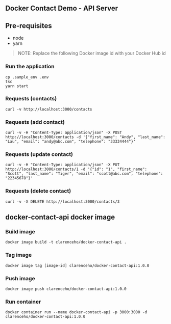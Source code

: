 Docker Contact Demo - API Server
--------------------------------

## Pre-requisites
* node
* yarn

> NOTE: Replace the following Docker image id with your Docker Hub id

### Run the application
    cp .sample_env .env
    tsc
    yarn start

### Requests (contacts)
    curl -v http://localhost:3000/contacts

### Requests (add contact)
    curl -v -H "Content-Type: application/json" -X POST http://localhost:3000/contacts -d '{"first_name": "Andy", "last_name": "Lau", "email": "andy@abc.com", "telephone": "33334444"}'

### Requests (update contact)
    curl -v -H "Content-Type: application/json" -X PUT http://localhost:3000/contacts/1 -d '{"id": "1", "first_name": "Scott", "last_name": "Tiger", "email": "scott@abc.com", "telephone": "22345678"}'

### Requests (delete contact)
    curl -v -X DELETE http://localhost:3000/contacts/3


## docker-contact-api docker image

### Build image
    docker image build -t clarenceho/docker-contact-api .
    
### Tag image
    docker image tag [image-id] clarenceho/docker-contact-api:1.0.0

### Push image
    docker image push clarenceho/docker-contact-api:1.0.0

### Run container
    docker container run --name docker-contact-api -p 3000:3000 -d clarenceho/docker-contact-api:1.0.0

